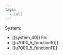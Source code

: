 ```yaml
---
tags:
  - Call
---
```

System:
- [[system_40]]
Fn:
- [[u7000_5_function10]]
- [[u7000_5_function11]]
